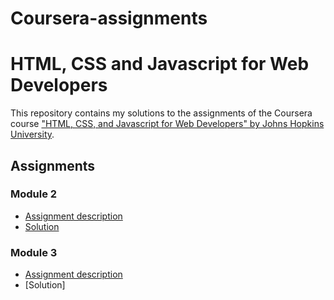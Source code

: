 # Coursera-assignments
# HTML, CSS and Javascript for Web Developers 

This repository contains my solutions to the assignments of the Coursera course
["HTML, CSS, and Javascript for Web Developers" by Johns Hopkins University](https://www.coursera.org/learn/html-css-javascript-for-web-developers).

## Assignments

### Module 2
* [Assignment description](descriptions/assignment2/Assignment-2.md)
* [Solution](https://juns19.github.io/module2_solution/index.html)

### Module 3
* [Assignment description](./descriptions/assignment3/Assignment-3.md)
* [Solution]
